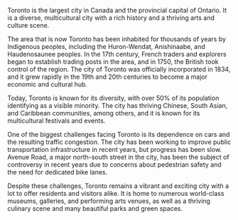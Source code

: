 Toronto is the largest city in Canada and the provincial capital of Ontario. It is a diverse, multicultural city with a rich history and a thriving arts and culture scene.

The area that is now Toronto has been inhabited for thousands of years by Indigenous peoples, including the Huron-Wendat, Anishinaabe, and Haudenosaunee peoples. In the 17th century, French traders and explorers began to establish trading posts in the area, and in 1750, the British took control of the region. The city of Toronto was officially incorporated in 1834, and it grew rapidly in the 19th and 20th centuries to become a major economic and cultural hub.

Today, Toronto is known for its diversity, with over 50% of its population identifying as a visible minority. The city has thriving Chinese, South Asian, and Caribbean communities, among others, and it is known for its multicultural festivals and events.

One of the biggest challenges facing Toronto is its dependence on cars and the resulting traffic congestion. The city has been working to improve public transportation infrastructure in recent years, but progress has been slow. Avenue Road, a major north-south street in the city, has been the subject of controversy in recent years due to concerns about pedestrian safety and the need for dedicated bike lanes.

Despite these challenges, Toronto remains a vibrant and exciting city with a lot to offer residents and visitors alike. It is home to numerous world-class museums, galleries, and performing arts venues, as well as a thriving culinary scene and many beautiful parks and green spaces.
